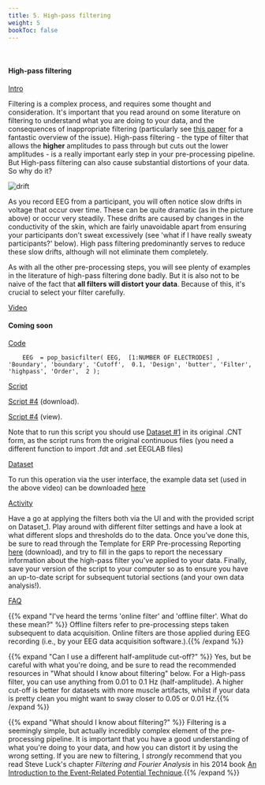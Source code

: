 ```yaml
---
title: 5. High-pass filtering
weight: 5
bookToc: false
---
```

<br>

#### High-pass filtering


<u> Intro</u>

Filtering is a complex process, and requires some thought and consideration. It's important that you read around on some literature on filtering to understand what you are doing to your data, and the consequences of inappropriate filtering (particularly see [this paper](https://www.researchgate.net/publication/273405257_How_inappropriate_high-pass_filters_can_produce_artifactual_effects_and_incorrect_conclusions_in_ERP_studies_of_language_and_cognition) for a fantastic overview of the issue). 
High-pass filtering - the type of filter that allows the **higher** amplitudes to pass through but cuts out the lower amplitudes - is a really important early step in your pre-processing pipeline. But High-pass filtering can also cause substantial distortions of your data. So why do it?

![drift](/erp/images/drift.png)

As you record EEG from a participant, you will often notice slow drifts in voltage that occur over time. These can be quite dramatic (as in the picture above) or occur very steadily. These drifts are caused by changes in the conductivity of the skin, which are fairly unavoidable apart from ensuring your participants don't sweat excessively (see 'what if I have really sweaty participants?' below). High pass filtering predominantly serves to reduce these slow drifts, although will not eliminate them completely.

As with all the other pre-processing steps, you will see plenty of examples in the literature of high-pass filtering done badly. But it is also not to be naive of the fact that **all filters will distort your data**. Because of this, it's crucial to select your filter carefully.

<u> Video</u>


#### Coming soon


<u> Code</u>

        EEG  = pop_basicfilter( EEG,  [1:NUMBER OF ELECTRODES] , 'Boundary', 'boundary', 'Cutoff',  0.1, 'Design', 'butter', 'Filter', 'highpass', 'Order',  2 ); 

<u> Script</u>

 [Script #4](/erp/files/script_4.zip) (download).

 [Script #4](/erp/files/script_4.txt) (view).

Note that to run this script you should use [Dataset #1](https://drive.google.com/drive/folders/14ZlXqNKQVOCI1ZDHlCSHqVuea1CQlNMu?usp=sharing) in its original .CNT form, as the script runs from the original continuous files (you need a different function to import .fdt and .set EEGLAB files)


<u> Dataset</u>

To run this operation via the user interface, the example data set (used in the above video) can be downloaded [here](https://drive.google.com/drive/folders/1xNZs1Nm2bBqcFb9iIWOAxmgH1shKU3wj?usp=sharing)

<u> Activity</u>

Have a go at applying the filters both via the UI and with the provided script on Dataset_1. Play around with different filter settings and have a look at what different slops and thresholds do to the data.
Once you've done this, be sure to read through the Template for ERP Pre-processing Reporting [here](https://j-lewen.github.io/erp/docs/table-of-contents/researcher_resource/) (download), and try to fill in the gaps to report the necessary information about the high-pass filter you've applied to your data. Finally, save your version of the script to your computer so as to ensure you have an up-to-date script for subsequent tutorial sections (and your own data analysis!).

<u>FAQ</u>

{{% expand "I've heard the terms 'online filter' and 'offline filter'. What do these mean?" %}}
Offline filters refer to pre-processing steps taken subsequent to data acquisition. Online filters are those applied during EEG recording (i.e., by your EEG data acquisition software.).{{% /expand %}}

{{% expand "Can I use a different half-amplitude cut-off?" %}}
Yes, but be careful with what you're doing, and be sure to read the recommended resources in "What should I know about filtering" below. For a High-pass filter, you can use anything from 0.01 to 0.1 Hz (half-amplitude). A higher cut-off is better for datasets with more muscle artifacts, whilst if your data is pretty clean you might want to sway closer to 0.05 or 0.01 Hz.{{% /expand %}}

{{% expand "What should I know about filtering?" %}}
Filtering is a seemingly simple, but actually incredibly complex element of the pre-processing pipeline. It is important that you have a good understanding of what you're doing to your data, and how you can distort it by using the wrong setting. If you are new to filtering, I *strongly* recommend that you read Steve Luck's chapter *Filtering and Fourier Analysis* in his 2014 book [An Introduction to the Event-Related Potential Technique](https://mitpress.mit.edu/9780262525855/an-introduction-to-the-event-related-potential-technique/).{{% /expand %}}
